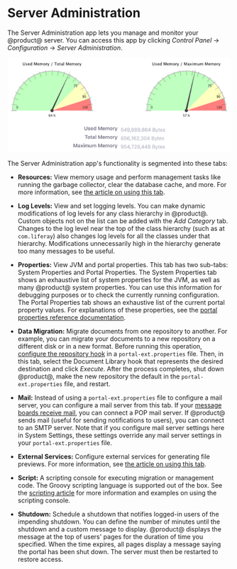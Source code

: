 # Server Administration

The Server Administration app lets you manage and monitor your @product@ server. 
You can access this app by clicking *Control Panel* &rarr; *Configuration* 
&rarr; *Server Administration*. 

![Figure 1: The Resources tab of Server Administration shows a graph of your server's memory usage.](../images/server-admin-memory.png)

The Server Administration app's functionality is segmented into these tabs: 

-   **Resources:** View memory usage and perform management tasks like running 
    the garbage collector, clear the database cache, and more. For more 
    information, see 
    [the article on using this tab](liferay.com). 

-   **Log Levels:** View and set logging levels. You can make dynamic 
    modifications of log levels for any class hierarchy in @product@. Custom 
    objects not on the list can be added with the *Add Category* tab. Changes to 
    the log level near the top of the class hierarchy (such as at `com.liferay`) 
    also changes log levels for all the classes under that hierarchy. 
    Modifications unnecessarily high in the hierarchy generate too many messages 
    to be useful. 

-   **Properties:** View JVM and portal properties. This tab has two sub-tabs: 
    System Properties and Portal Properties. The System Properties tab shows an 
    exhaustive list of system properties for the JVM, as well as many @product@ 
    system properties. You can use this information for debugging purposes or to 
    check the currently running configuration. The Portal Properties tab shows 
    an exhaustive list of the current portal property values. For explanations 
    of these properties, see the 
    [portal properties reference documentation](@platform-ref@/7.1-latest/propertiesdoc/portal.properties.html). 

-   **Data Migration:** Migrate documents from one repository to another. For 
    example, you can migrate your documents to a new repository on a different 
    disk or in a new format. Before running this operation, 
    [configure the repository hook](/discover/deployment/-/knowledge_base/7-1/document-repository-configuration)
    in a `portal-ext.properties` file. Then, in this tab, select the Document 
    Library hook that represents the desired destination and click *Execute*. 
    After the process completes, shut down @product@, make the new repository 
    the default in the `portal-ext.properties` file, and restart. 

-   **Mail:** Instead of using a `portal-ext.properties` file to configure a 
    mail server, you can configure a mail server from this tab. If your 
    [message boards receive mail](/discover/portal/-/knowledge_base/7-1/user-subscriptions-and-mailing-lists), 
    you can connect a POP mail server. If @product@ sends mail (useful for 
    sending notifications to users), you can connect to an SMTP server. Note 
    that if you configure mail server settings here in System Settings, these 
    settings override any mail server settings in your `portal-ext.properties` 
    file. 

-   **External Services:** Configure external services for generating file 
    previews. For more information, see 
    [the article on using this tab](liferay.com). 

-   **Script:** A scripting console for executing migration or management code. 
    The Groovy scripting language is supported out of the box. See the 
    [scripting article](/discover/portal/-/knowledge_base/7-1/using-liferays-script-engine)
    for more information and examples on using the scripting console. 

-   **Shutdown:** Schedule a shutdown that notifies logged-in users of the 
    impending shutdown. You can define the number of minutes until the shutdown 
    and a custom message to display. @product@ displays the message at the top 
    of users' pages for the duration of time you specified. When the time 
    expires, all pages display a message saying the portal has been shut down. 
    The server must then be restarted to restore access. 

